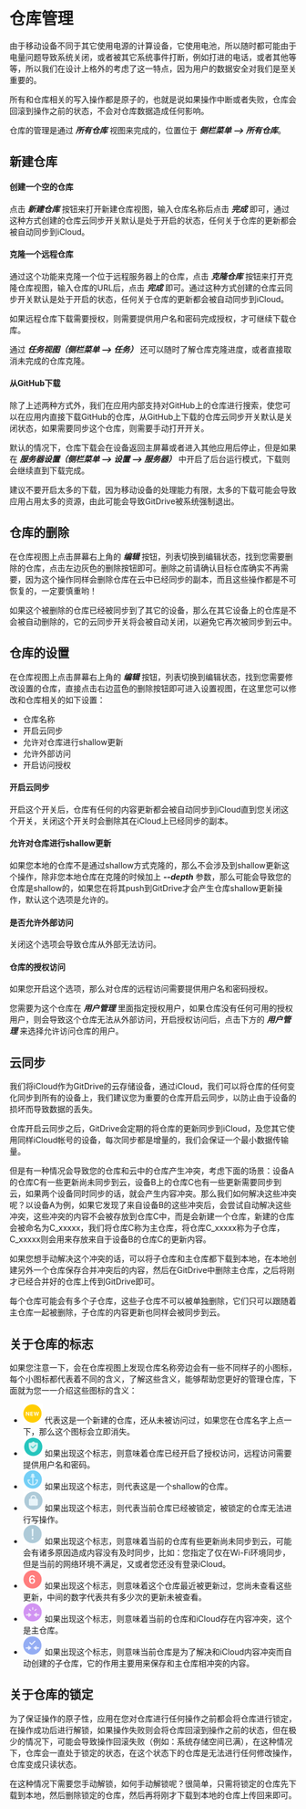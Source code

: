仓库管理
=================================
由于移动设备不同于其它使用电源的计算设备，它使用电池，所以随时都可能由于电量问题导致系统关闭，或者被其它系统事件打断，例如打进的电话，或者其他等等，所以我们在设计上格外的考虑了这一特点，因为用户的数据安全对我们是至关重要的。

所有和仓库相关的写入操作都是原子的，也就是说如果操作中断或者失败，仓库会回滚到操作之前的状态，不会对仓库数据造成任何影响。

仓库的管理是通过 ***所有仓库*** 视图来完成的，位置位于 ***侧栏菜单 --> 所有仓库***。

新建仓库
---------
#### 创建一个空的仓库
点击 ***新建仓库*** 按钮来打开新建仓库视图，输入仓库名称后点击 ***完成*** 即可，通过这种方式创建的仓库云同步开关默认是处于开启的状态，任何关于仓库的更新都会被自动同步到iCloud。

#### 克隆一个远程仓库
通过这个功能来克隆一个位于远程服务器上的仓库，点击 ***克隆仓库*** 按钮来打开克隆仓库视图，输入仓库的URL后，点击 ***完成*** 即可。通过这种方式创建的仓库云同步开关默认是处于开启的状态，任何关于仓库的更新都会被自动同步到iCloud。

如果远程仓库下载需要授权，则需要提供用户名和密码完成授权，才可继续下载仓库。

通过 ***任务视图（侧栏菜单 --> 任务）*** 还可以随时了解仓库克隆进度，或者直接取消未完成的仓库克隆。 

#### 从GitHub下载
除了上述两种方式外，我们在应用内部支持对GitHub上的仓库进行搜索，使您可以在应用内直接下载GitHub的仓库，从GitHub上下载的仓库云同步开关默认是关闭状态，如果需要同步这个仓库，则需要手动打开开关。

默认的情况下，仓库下载会在设备返回主屏幕或者进入其他应用后停止，但是如果在 ***服务器设置（侧栏菜单 --> 设置 --> 服务器）*** 中开启了后台运行模式，下载则会继续直到下载完成。

建议不要开启太多的下载，因为移动设备的处理能力有限，太多的下载可能会导致应用占用太多的资源，由此可能会导致GitDrive被系统强制退出。

仓库的删除
---------
在仓库视图上点击屏幕右上角的 ***编辑*** 按钮，列表切换到编辑状态，找到您需要删除的仓库，点击左边灰色的删除按钮即可。删除之前请确认目标仓库确实不再需要，因为这个操作同样会删除仓库在云中已经同步的副本，而且这些操作都是不可恢复的，一定要慎重哟！

如果这个被删除的仓库已经被同步到了其它的设备，那么在其它设备上的仓库是不会被自动删除的，它的云同步开关将会被自动关闭，以避免它再次被同步到云中。

仓库的设置
---------
在仓库视图上点击屏幕右上角的 ***编辑*** 按钮，列表切换到编辑状态，找到您需要修改设置的仓库，直接点击右边蓝色的删除按钮即可进入设置视图，在这里您可以修改和仓库相关的如下设置：
- 仓库名称
- 开启云同步
- 允许对仓库进行shallow更新
- 允许外部访问
- 开启访问授权

#### 开启云同步
开启这个开关后，仓库有任何的内容更新都会被自动同步到iCloud直到您关闭这个开关，关闭这个开关时会删除其在iCloud上已经同步的副本。

#### 允许对仓库进行shallow更新
如果您本地的仓库不是通过shallow方式克隆的，那么不会涉及到shallow更新这个操作，除非您本地仓库在克隆的时候加上 ***--depth*** 参数，那么可能会导致您的仓库是shallow的，如果您在将其push到GitDrive才会产生仓库shallow更新操作，默认这个选项是允许的。

#### 是否允许外部访问
关闭这个选项会导致仓库从外部无法访问。

#### 仓库的授权访问
如果您开启这个选项，那么对仓库的远程访问需要提供用户名和密码授权。

您需要为这个仓库在 ***用户管理*** 里面指定授权用户，如果仓库没有任何可用的授权用户，则会导致这个仓库无法从外部访问，开启授权访问后，点击下方的 ***用户管理*** 来选择允许访问仓库的用户。

云同步
---------
我们将iCloud作为GitDrive的云存储设备，通过iCloud，我们可以将仓库的任何变化同步到所有的设备上，我们建议您为重要的仓库开启云同步，以防止由于设备的损坏而导致数据的丢失。

仓库开启云同步之后，GitDrive会定期的将仓库的更新同步到iCloud，及您其它使用同样iCloud帐号的设备，每次同步都是增量的，我们会保证一个最小数据传输量。

但是有一种情况会导致您的仓库和云中的仓库产生冲突，考虑下面的场景：设备A的仓库C有一些更新尚未同步到云，设备B上的仓库C也有一些更新需要同步到云，如果两个设备同时同步的话，就会产生内容冲突。那么我们如何解决这些冲突呢？以设备A为例，如果它发现了来自设备B的这些冲突后，会尝试自动解决这些冲突，这些冲突的内容不会被存放到仓库C中，而是会新建一个仓库，新建的仓库会被命名为C_xxxxx，我们将仓库C称为主仓库，将仓库C_xxxxx称为子仓库，C_xxxxx则会用来存放来自于设备B的仓库C的更新内容。

如果您想手动解决这个冲突的话，可以将子仓库和主仓库都下载到本地，在本地创建另外一个仓库保存合并冲突后的内容，然后在GitDrive中删除主仓库，之后将刚才已经合并好的仓库上传到GitDrive即可。

每个仓库可能会有多个子仓库，这些子仓库不可以被单独删除，它们只可以跟随着主仓库一起被删除，子仓库的内容更新也同样会被同步到云。

关于仓库的标志
---------
如果您注意一下，会在仓库视图上发现仓库名称旁边会有一些不同样子的小图标，每个小图标都代表着不同的含义，了解这些含义，能够帮助您更好的管理仓库，下面就为您一一介绍这些图标的含义：
- ![](../image/icon_indicator_repository_new.png) 代表这是一个新建的仓库，还从未被访问过，如果您在仓库名字上点一下，那么这个图标会立即消失。
- ![](../image/icon_indicator_repository_auth.png) 如果出现这个标志，则意味着仓库已经开启了授权访问，远程访问需要提供用户名和密码。
- ![](../image/icon_indicator_repository_shallow.png) 如果出现这个标志，则代表这是一个shallow的仓库。
- ![](../image/icon_indicator_repository_locked.png) 如果出现这个标志，则代表当前仓库已经被锁定，被锁定的仓库无法进行写操作。
- ![](../image/icon_indicator_repository_need_backup.png) 如果出现这个标志，则意味着当前的仓库有些更新尚未同步到云，可能会有诸多原因造成内容没有及时同步，比如：您指定了仅在Wi-Fi环境同步，但是当前的网络环境不满足，又或者您还没有登录iCloud。
- ![](../image/icon_indicator_repository_new_content.png) 如果出现这个标志，则意味着这个仓库最近被更新过，您尚未查看这些更新，中间的数字代表共有多少次的更新未被查看。
- ![](../image/icon_indicator_repository_root.png) 如果出现这个标志，则意味着当前的仓库和iCloud存在内容冲突，这个是主仓库。
- ![](../image/icon_indicator_repository_child.png) 如果出现这个标志，则意味当前仓库是为了解决和iCloud内容冲突而自动创建的子仓库，它的作用主要用来保存和主仓库相冲突的内容。

关于仓库的锁定
---------
为了保证操作的原子性，应用在您对仓库进行任何操作之前都会将仓库进行锁定，在操作成功后进行解锁，如果操作失败则会将仓库回滚到操作之前的状态，但在极少的情况下，可能会导致操作回滚失败（例如：系统存储空间已满），在这种情况下，仓库会一直处于锁定的状态，在这个状态下的仓库是无法进行任何修改操作，仓库变成只读状态。

在这种情况下需要您手动解锁，如何手动解锁呢？很简单，只需将锁定的仓库先下载到本地，然后删除锁定的仓库，然后再将刚才下载到本地的仓库上传回来即可。

